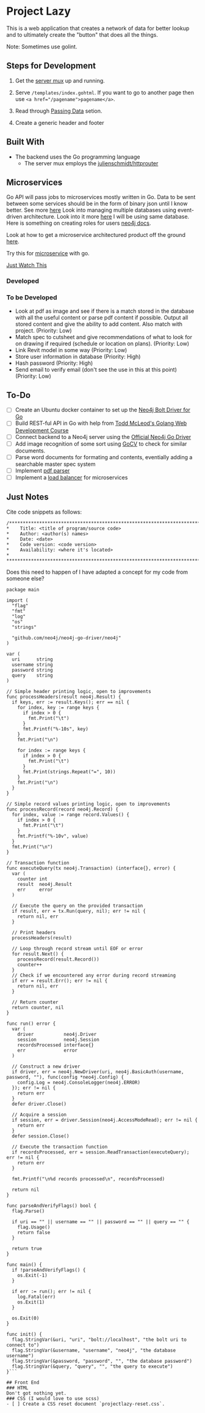 # Project Lazy

This is a web application that creates a network of data for better lookup and to ultimately create the "button" that does all the things.

Note: Sometimes use golint.
## Steps for Development
1.	Get the [server mux](https://godoc.org/github.com/julienschmidt/httprouter) up and running.
2.	Serve `/templates/index.gohtml`. If you want to go to another page then use `<a href="/pagename">pagename</a>`.

3.	Read through [Passing Data](https://github.com/GoesToEleven/golang-web-dev/tree/master/027_passing-data) setion.
4.	Create a generic header and footer 

## Built With

- The backend uses the Go programming language
  - The server mux employs the [julienschmidt/httprouter](https://godoc.org/github.com/julienschmidt/httprouter)

## Microservices
Go API will pass jobs to microservices mostly written in Go. Data to be sent between some services should be in the form of binary json until I know better. See more [here](https://medium.com/@nathankpeck/microservice-principles-smart-endpoints-and-dumb-pipes-5691d410700f) Look into managing multiple databases using event-driven architecture. Look into it more [here](https://microservices.io/patterns/data/database-per-service.html) I will be using same database. Here is something on creating roles for users [neo4j docs](https://neo4j.com/docs/operations-manual/current/authentication-authorization/subgraph-access-control/).

Look at how to get a microservice architectured product off the ground [here](https://www.devbridge.com/articles/a-6-point-plan-for-implementing-a-scalable-microservices-architecture/).

Try this for [microservice](https://medium.com/@shijuvar/building-microservices-with-event-sourcing-cqrs-in-go-using-grpc-nats-streaming-and-cockroachdb-983f650452aa) with go.

[Just Watch This](https://www.youtube.com/watch?v=j6ow-UemzBc)

### Developed

### To be Developed
- Look at pdf as image and see if there is a match stored in the database with all the useful content or parse pdf content if possible. Output all stored content and give the ability to add content. Also match with project. (Priority: Low)
- Match spec to cutsheet and give recommendations of what to look for on drawing if required (schedule or location on plans). (Priority: Low)
- Link Revit model in some way (Priority: Low)
- Store user information in database (Priority: High)
- Hash password (Priority: High)
- Send email to verify email (don't see the use in this at this point) (Priority: Low)
## To-Do
- [ ] Create an Ubuntu docker container to set up the [Neo4j Bolt Driver for Go](https://github.com/neo4j/neo4j-go-driver)
- [ ] Build REST-ful API in Go with help from [Todd McLeod's Golang Web Development Course](https://github.com/GoesToEleven/golang-web-dev)
- [ ] Connect backend to a Neo4j server using the [Official Neo4j Go Driver](https://github.com/neo4j/neo4j-go-driver)
- [ ] Add image recognition of some sort using [GoCV](https://gocv.io/) to check for similar documents.
- [ ] Parse word documents for formating and contents, eventially adding a searchable master spec system
- [ ] Implement [pdf parser](https://godoc.org/github.com/unidoc/unidoc/pdf/core#PdfObjectString)
- [ ] Implement a [load balancer](https://godoc.org/github.com/nienie/marathon) for microservices

## Just Notes

Cite code snippets as follows:
```
/***************************************************************************************
*    Title: <title of program/source code>
*    Author: <author(s) names>
*    Date: <date>
*    Code version: <code version>
*    Availability: <where it's located>
*
***************************************************************************************/
```

Does this need to happen of I have adapted a concept for my code from someone else?

```golang
package main

import (
  "flag"
  "fmt"
  "log"
  "os"
  "strings"

  "github.com/neo4j/neo4j-go-driver/neo4j"
)

var (
  uri      string
  username string
  password string
  query    string
)

// Simple header printing logic, open to improvements
func processHeaders(result neo4j.Result) {
  if keys, err := result.Keys(); err == nil {
    for index, key := range keys {
      if index > 0 {
        fmt.Print("\t")
      }
      fmt.Printf("%-10s", key)
    }
    fmt.Print("\n")

    for index := range keys {
      if index > 0 {
        fmt.Print("\t")
      }
      fmt.Print(strings.Repeat("=", 10))
    }
    fmt.Print("\n")
  }
}

// Simple record values printing logic, open to improvements
func processRecord(record neo4j.Record) {
  for index, value := range record.Values() {
    if index > 0 {
      fmt.Print("\t")
    }
    fmt.Printf("%-10v", value)
  }
  fmt.Print("\n")
}

// Transaction function
func executeQuery(tx neo4j.Transaction) (interface{}, error) {
  var (
    counter int
    result  neo4j.Result
    err     error
  )

  // Execute the query on the provided transaction
  if result, err = tx.Run(query, nil); err != nil {
    return nil, err
  }

  // Print headers
  processHeaders(result)

  // Loop through record stream until EOF or error
  for result.Next() {
    processRecord(result.Record())
    counter++
  }
  // Check if we encountered any error during record streaming
  if err = result.Err(); err != nil {
    return nil, err
  }

  // Return counter
  return counter, nil
}

func run() error {
  var (
    driver           neo4j.Driver
    session          neo4j.Session
    recordsProcessed interface{}
    err              error
  )

  // Construct a new driver
  if driver, err = neo4j.NewDriver(uri, neo4j.BasicAuth(username, password, ""), func(config *neo4j.Config) {
    config.Log = neo4j.ConsoleLogger(neo4j.ERROR)
  }); err != nil {
    return err
  }
  defer driver.Close()

  // Acquire a session
  if session, err = driver.Session(neo4j.AccessModeRead); err != nil {
    return err
  }
  defer session.Close()

  // Execute the transaction function
  if recordsProcessed, err = session.ReadTransaction(executeQuery); err != nil {
    return err
  }

  fmt.Printf("\n%d records processed\n", recordsProcessed)

  return nil
}

func parseAndVerifyFlags() bool {
  flag.Parse()

  if uri == "" || username == "" || password == "" || query == "" {
    flag.Usage()
    return false
  }

  return true
}

func main() {
  if !parseAndVerifyFlags() {
    os.Exit(-1)
  }

  if err := run(); err != nil {
    log.Fatal(err)
    os.Exit(1)
  }

  os.Exit(0)
}

func init() {
  flag.StringVar(&uri, "uri", "bolt://localhost", "the bolt uri to connect to")
  flag.StringVar(&username, "username", "neo4j", "the database username")
  flag.StringVar(&password, "password", "", "the database password")
  flag.StringVar(&query, "query", "", "the query to execute")
}```

## Front End
### HTML
Don't got nothing yet.
### CSS (I would love to use scss)
- [ ] Create a CSS reset document `projectlazy-reset.css`.
